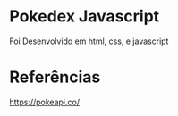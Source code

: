 # Pokedex Javascript
Foi Desenvolvido em html, css, e javascript

# Referências
https://pokeapi.co/

